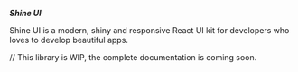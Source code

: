 ***Shine UI***

Shine UI is a modern, shiny and responsive React UI kit for developers who loves to develop beautiful apps.

// This library is WIP, the complete documentation is coming soon.

